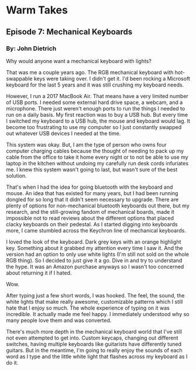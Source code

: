 # Warm Takes

## Episode 7: Mechanical Keyboards

### By: John Dietrich

Why would anyone want a mechanical keyboard with lights?

That was me a couple years ago. The RGB mechanical keyboard with hot-swappable keys were taking over. I didn't get it. I'd been rocking a Microsoft keyboard for the last 5 years and it was still crushing my keyboard needs.

However, I run a 2017 MacBook Air. That means have a very limited number of USB ports. I needed some external hard drive space, a webcam, and a microphone. There just weren't enough ports to run the things I needed to run on a daily basis. My first reaction was to buy a USB hub. But every time I switched my keyboard to a USB hub, the mouse and keyboard would lag. It become too frustrating to use my computer so I just constantly swapped out whatever USB devices I needed at the time.

This system was okay. But, I am the type of person who owns four computer charging cables because the thought of needing to pack up my cable from the office to take it home every night or to not be able to use my laptop in the kitchen without undoing my carefully run desk cords infuriates me. I knew this system wasn't going to last, but wasn't sure of the best solution.

That's when I had the idea for going bluetooth with the keyboard and mouse. An idea that has existed for many years, but I had been running dongled for so long that it didn't seem necessary to upgrade. There are plenty of options for non-mechanical bluetooth keyboards out there, but my research, and the still-growing fandom of mechanical boards, made it impossible not to read reviews about the different options that placed clacky keyboards on their pedestal. As I started digging into keyboards more, I came stumbled across the Keychron line of mechanical keyboards.

I loved the look of the keyboard. Dark grey keys with an orange highlight key. Something about it grabbed my attention every time I saw it. And the version had an option to only use white lights (I'm still not sold on the whole RGB thing). So I decided to just give it a go. Dive in and try to understand the hype. It was an Amazon purchase anyways so I wasn't too concerned about returning it if I hated.

Wow.

After typing just a few short words, I was hooked. The feel, the sound, the white lights that make really awesome, customizable patterns which I still hate that I enjoy so much. The whole experience of typing on it was incredible. It actually made me feel happy. I immediately understood why so many people love them and was converted.

There's much more depth in the mechanical keyboard world that I've still not even attempted to get into. Custom keycaps, changing out different switches, having multiple keyboards like guitarists have differently tuned guitars. But in the meantime, I'm going to really enjoy the sounds of each word as I type and the little white light that flashes across my keyboard as I do it.

